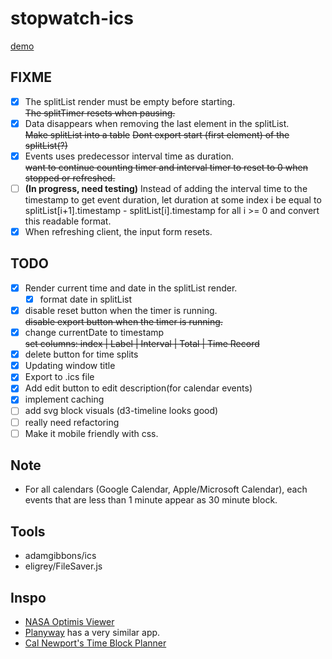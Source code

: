 # stopwatch-ics

[demo](https://gateway.pinata.cloud/ipfs/QmVQ6fPbiRJK7wPPYcyPjEaHT36eWepZXe9YxsRDtgHWbT/)

## FIXME

- [x] The splitList render must be empty before starting.\
       ~~The splitTimer resets when pausing.~~
- [x] Data disappears when removing the last element in the splitList.\
~~Make splitList into a table~~
       ~~Dont export start (first element) of the splitList(?)~~
- [x] Events uses predecessor interval time as duration.\
~~want to continue counting timer and interval timer to reset to 0 when stopped or refreshed.~~
- [ ] **(In progress, need testing)** Instead of adding the interval time to the timestamp to get event duration, let duration at some index i be equal to splitList[i+1].timestamp - splitList[i].timestamp for all i >= 0 and convert this readable format.
- [x] When refreshing client, the input form resets.

## TODO

- [x] Render current time and date in the splitList render.
  - [x] format date in splitList
- [x] disable reset button when the timer is running.\
       ~~disable export button when the timer is running.~~
- [x] change currentDate to timestamp\
       ~~set columns: index | Label | Interval | Total | Time Record~~
- [x] delete button for time splits
- [x] Updating window title
- [x] Export to .ics file
- [x] Add edit button to edit description(for calendar events)
- [x] implement caching
- [ ] add svg block visuals (d3-timeline looks good)
- [ ] really need refactoring
- [ ] Make it mobile friendly with css.

## Note

- For all calendars (Google Calendar, Apple/Microsoft Calendar), each events that are less than 1 minute appear as 30 minute block.

## Tools

- adamgibbons/ics
- eligrey/FileSaver.js

## Inspo

- [NASA Optimis Viewer](https://imgur.com/a/7PdIuWE)
- [Planyway](https://planyway.com/help/features/time-tracking#two-views-calendar-and-list) has a very similar app.
- [Cal Newport's Time Block Planner](https://www.timeblockplanner.com/)
